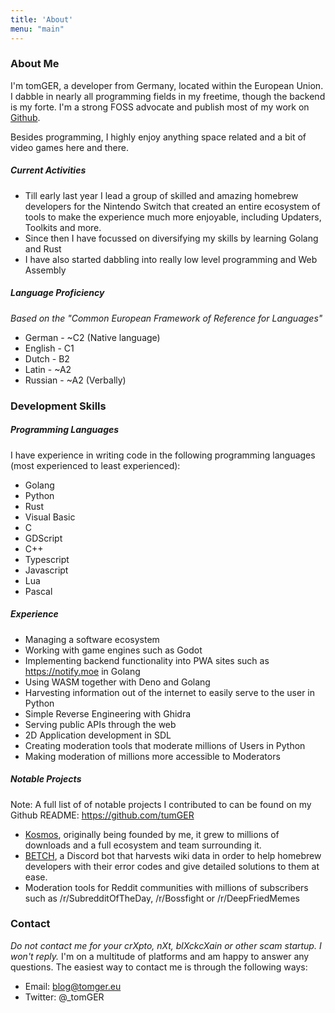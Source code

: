 ```yaml
---
title: 'About'
menu: "main"
---
```


### About Me
I'm tomGER, a developer from Germany, located within the European Union. I dabble in nearly all programming fields in my freetime, though the backend is my forte. I'm a strong FOSS advocate and publish most of my work on [Github](https://www.github.com/tumger).

Besides programming, I highly enjoy anything space related and a bit of video games here and there.

##### Current Activities

* Till early last year I lead a group of skilled and amazing homebrew developers for the Nintendo Switch that created an entire ecosystem of tools to make the experience much more enjoyable, including Updaters, Toolkits and more.
* Since then I have focussed on diversifying my skills by learning Golang and Rust
* I have also started dabbling into really low level programming and Web Assembly

##### Language Proficiency
*Based on the "Common European Framework of Reference for Languages"*

* German - ~C2 (Native language)
* English - C1
* Dutch - B2
* Latin - ~A2
* Russian - ~A2 (Verbally)
### Development Skills

##### Programming Languages

I have experience in writing code in the following programming languages (most experienced to least experienced):
* Golang
* Python
* Rust
* Visual Basic
* C
* GDScript
* C++
* Typescript
* Javascript
* Lua
* Pascal

##### Experience
* Managing a software ecosystem
* Working with game engines such as Godot
* Implementing backend functionality into PWA sites such as https://notify.moe in Golang
* Using WASM together with Deno and Golang
* Harvesting information out of the internet to easily serve to the user in Python
* Simple Reverse Engineering with Ghidra
* Serving public APIs through the web
* 2D Application development in SDL
* Creating moderation tools that moderate millions of Users in Python
* Making moderation of millions more accessible to Moderators

##### Notable Projects
Note: A full list of of notable projects I contributed to can be found on my Github README: https://github.com/tumGER

* [Kosmos](https://github.com/AtlasNX/Kosmos), originally being founded by me, it grew to millions of downloads and a full ecosystem and team surrounding it.
* [BETCH](https://github.com/tumGER/BETCH), a Discord bot that harvests wiki data in order to help homebrew developers with their error codes and give detailed solutions to them at ease.
* Moderation tools for Reddit communities with millions of subscribers such as /r/SubredditOfTheDay, /r/Bossfight or /r/DeepFriedMemes

### Contact

*Do not contact me for your crXpto, nXt, blXckcXain or other scam startup. I won't reply.*
I'm on a multitude of platforms and am happy to answer any questions. The easiest way to contact me is through the following ways:

* Email: blog@tomger.eu
* Twitter: @_tomGER
